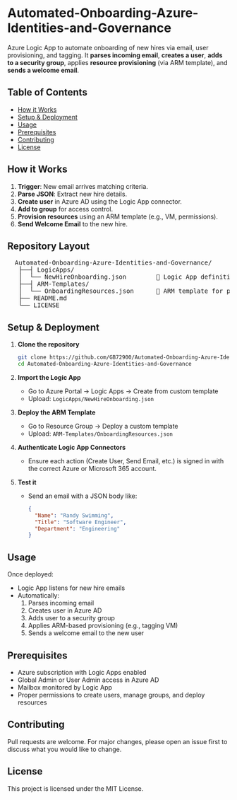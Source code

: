 # Automated-Onboarding-Azure-Identities-and-Governance
Azure Logic App to automate onboarding of new hires via email, user provisioning, and tagging.
It **parses incoming email**, **creates a user**, **adds to a security group**, applies **resource provisioning** (via ARM template), and **sends a welcome email**.

## Table of Contents
- [How it Works](#how-it-works)
- [Setup & Deployment](#setup--deployment)
- [Usage](#usage)
- [Prerequisites](#prerequisites)
- [Contributing](#contributing)
- [License](#license)

## How it Works
1. **Trigger**: New email arrives matching criteria.  
2. **Parse JSON**: Extract new hire details.  
3. **Create user** in Azure AD using the Logic App connector.  
4. **Add to group** for access control.  
5. **Provision resources** using an ARM template (e.g., VM, permissions).  
6. **Send Welcome Email** to the new hire.
## Repository Layout
<pre>  Automated-Onboarding-Azure-Identities-and-Governance/
   ├──┤ LogicApps/ 
   │  └── NewHireOnboarding.json        🚨 Logic App definition 
   ├──┤ ARM-Templates/ 
   │  └── OnboardingResources.json      🚨 ARM template for provisioning 
   ├── README.md
   └── LICENSE  </pre>



## Setup & Deployment

1. **Clone the repository**  
   ```bash
   git clone https://github.com/GB72900/Automated-Onboarding-Azure-Identities-and-Governance.git
   cd Automated-Onboarding-Azure-Identities-and-Governance
2. **Import the Logic App**
   - Go to Azure Portal → Logic Apps → Create from custom template
   - Upload: `LogicApps/NewHireOnboarding.json`

3. **Deploy the ARM Template**
   - Go to Resource Group → Deploy a custom template
   - Upload: `ARM-Templates/OnboardingResources.json`

4. **Authenticate Logic App Connectors**
   - Ensure each action (Create User, Send Email, etc.) is signed in with the correct Azure or Microsoft 365 account.

5. **Test it**
   - Send an email with a JSON body like:
     ```json
     {
       "Name": "Randy Swimming",
       "Title": "Software Engineer",
       "Department": "Engineering"
     }
## Usage

Once deployed:

- Logic App listens for new hire emails
- Automatically:
  1. Parses incoming email
  2. Creates user in Azure AD
  3. Adds user to a security group
  4. Applies ARM-based provisioning (e.g., tagging VM)
  5. Sends a welcome email to the new user
## Prerequisites

- Azure subscription with Logic Apps enabled
- Global Admin or User Admin access in Azure AD
- Mailbox monitored by Logic App
- Proper permissions to create users, manage groups, and deploy resources

## Contributing

Pull requests are welcome. For major changes, please open an issue first to discuss what you would like to change.

## License

This project is licensed under the MIT License.





